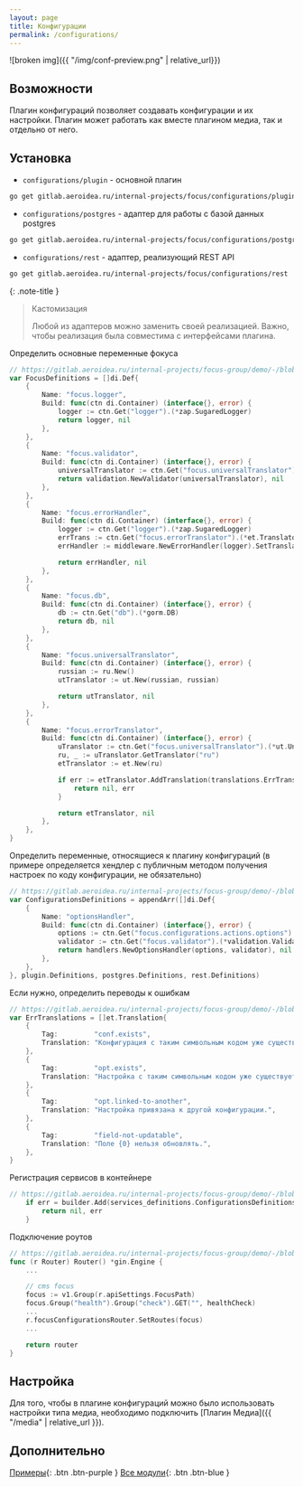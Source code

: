 ```yaml
---
layout: page
title: Конфигурации
permalink: /configurations/
---
```


![broken img]({{ "/img/conf-preview.png" | relative_url}})

## Возможности

Плагин конфигураций позволяет создавать конфигурации и их настройки. Плагин может работать как вместе плагином медиа, так и отдельно от него.

## Установка

* `configurations/plugin` - основной плагин

```bash
go get gitlab.aeroidea.ru/internal-projects/focus/configurations/plugin
```

* `configurations/postgres` - адаптер для работы с базой данных postgres

```bash
go get gitlab.aeroidea.ru/internal-projects/focus/configurations/postgres
```

* `configurations/rest` - адаптер, реализующий REST API

```bash
go get gitlab.aeroidea.ru/internal-projects/focus/configurations/rest
```


{: .note-title }
> Кастомизация
>
> Любой из адаптеров можно заменить своей реализацией. Важно, чтобы реализация была совместима с интерфейсами плагина.

Определить основные переменные фокуса

```go
// https://gitlab.aeroidea.ru/internal-projects/focus-group/demo/-/blob/develop/internal/infrastructure/registry/services_definitions/focus.go#L17
var FocusDefinitions = []di.Def{
	{
		Name: "focus.logger",
		Build: func(ctn di.Container) (interface{}, error) {
			logger := ctn.Get("logger").(*zap.SugaredLogger)
			return logger, nil
		},
	},
	{
		Name: "focus.validator",
		Build: func(ctn di.Container) (interface{}, error) {
			universalTranslator := ctn.Get("focus.universalTranslator").(*ut.UniversalTranslator)
			return validation.NewValidator(universalTranslator), nil
		},
	},
	{
		Name: "focus.errorHandler",
		Build: func(ctn di.Container) (interface{}, error) {
			logger := ctn.Get("logger").(*zap.SugaredLogger)
			errTrans := ctn.Get("focus.errorTranslator").(*et.Translator)
			errHandler := middleware.NewErrorHandler(logger).SetTranslator(errTrans)

			return errHandler, nil
		},
	},
	{
		Name: "focus.db",
		Build: func(ctn di.Container) (interface{}, error) {
			db := ctn.Get("db").(*gorm.DB)
			return db, nil
		},
	},
	{
		Name: "focus.universalTranslator",
		Build: func(ctn di.Container) (interface{}, error) {
			russian := ru.New()
			utTranslator := ut.New(russian, russian)

			return utTranslator, nil
		},
	},
	{
		Name: "focus.errorTranslator",
		Build: func(ctn di.Container) (interface{}, error) {
			uTranslator := ctn.Get("focus.universalTranslator").(*ut.UniversalTranslator)
			ru, _ := uTranslator.GetTranslator("ru")
			etTranslator := et.New(ru)

			if err := etTranslator.AddTranslation(translations.ErrTranslations...); err != nil {
				return nil, err
			}

			return etTranslator, nil
		},
	},
}
```

Определить переменные, относящиеся к плагину конфигураций (в примере определяется хендлер с публичным методом получения настроек по коду конфигурации, не обязательно)

```go
// https://gitlab.aeroidea.ru/internal-projects/focus-group/demo/-/blob/develop/internal/infrastructure/registry/services_definitions/configurations.go#L15
var ConfigurationsDefinitions = appendArr([]di.Def{
	{
		Name: "optionsHandler",
		Build: func(ctn di.Container) (interface{}, error) {
			options := ctn.Get("focus.configurations.actions.options").(*actions.Options)
			validator := ctn.Get("focus.validator").(*validation.Validator)
			return handlers.NewOptionsHandler(options, validator), nil
		},
	},
}, plugin.Definitions, postgres.Definitions, rest.Definitions)
```

Если нужно, определить переводы к ошибкам

```go
// https://gitlab.aeroidea.ru/internal-projects/focus-group/demo/-/blob/develop/internal/infrastructure/registry/services_definitions/translations/translations.go
var ErrTranslations = []et.Translation{
	{
		Tag:         "conf.exists",
		Translation: "Конфигурация с таким символьным кодом уже существует.",
	},
	{
		Tag:         "opt.exists",
		Translation: "Настройка с таким символьным кодом уже существует.",
	},
	{
		Tag:         "opt.linked-to-another",
		Translation: "Настройка привязана к другой конфигурации.",
	},
	{
		Tag:         "field-not-updatable",
		Translation: "Поле {0} нельзя обновлять.",
	},
}
```

Регистрация сервисов в контейнере

```go
// https://gitlab.aeroidea.ru/internal-projects/focus-group/demo/-/blob/develop/internal/infrastructure/registry/container.go#L65
	if err = builder.Add(services_definitions.ConfigurationsDefinitions...); err != nil {
		return nil, err
	}
```

Подключение роутов

```go
// https://gitlab.aeroidea.ru/internal-projects/focus-group/demo/-/blob/develop/internal/adapters/rest/router.go#L102
func (r Router) Router() *gin.Engine {
	...

	// cms focus
	focus := v1.Group(r.apiSettings.FocusPath)
	focus.Group("health").Group("check").GET("", healthCheck)
	...
	r.focusConfigurationsRouter.SetRoutes(focus)
	...

	return router
}
```

## Настройка

Для того, чтобы в плагине конфигураций можно было использовать настройки типа медиа, необходимо подключить [Плагин Медиа]({{ "/media" | relative_url }}).

## Дополнительно

[Примеры](https://gitlab.aeroidea.ru/internal-projects/focus-group/demo){: .btn .btn-purple }
[Все модули](https://gitlab.aeroidea.ru/internal-projects/focus/-/tree/develop/configurations){: .btn .btn-blue }
